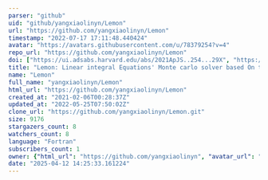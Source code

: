 ```yaml
---
parser: "github"
uid: "github/yangxiaolinyn/Lemon"
url: "https://github.com/yangxiaolinyn/Lemon"
timestamp: "2022-07-17 17:11:48.440424"
avatar: "https://avatars.githubusercontent.com/u/78379254?v=4"
repo_url: "https://github.com/yangxiaolinyn/Lemon"
doi: ["https://ui.adsabs.harvard.edu/abs/2021ApJS..254...29X", "https://ui.adsabs.harvard.edu/abs/2021ascl.soft06014Y/abstract"]
title: "Lemon: Linear integral Equations' Monte carlo solver based On the Neumann solution"
name: "Lemon"
full_name: "yangxiaolinyn/Lemon"
html_url: "https://github.com/yangxiaolinyn/Lemon"
created_at: "2021-02-06T00:28:37Z"
updated_at: "2022-05-25T07:50:02Z"
clone_url: "https://github.com/yangxiaolinyn/Lemon.git"
size: 9176
stargazers_count: 8
watchers_count: 8
language: "Fortran"
subscribers_count: 1
owner: {"html_url": "https://github.com/yangxiaolinyn", "avatar_url": "https://avatars.githubusercontent.com/u/78379254?v=4", "login": "yangxiaolinyn", "type": "User"}
date: "2025-04-12 14:25:33.161224"
---
```

